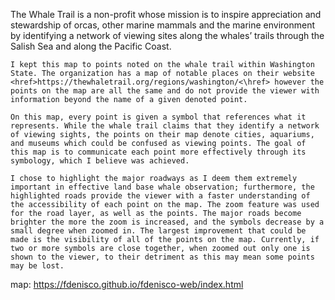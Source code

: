 The Whale Trail is a non-profit whose mission is to inspire appreciation and stewardship of orcas, other marine mammals and the marine environment by identifying a network of viewing sites along the whales’ trails through the Salish Sea and along the Pacific Coast.

	I kept this map to points noted on the whale trail within Washington State. The organization has a map of notable places on their website <href>https://thewhaletrail.org/regions/washington/<\href> however the points on the map are all the same and do not provide the viewer with information beyond the name of a given denoted point.

	On this map, every point is given a symbol that references what it represents. While the whale trail claims that they identify a network of viewing sights, the points on their map denote cities, aquariums, and museums which could be confused as viewing points. The goal of this map is to communicate each point more effectively through its symbology, which I believe was achieved. 
	
	I chose to highlight the major roadways as I deem them extremely important in effective land base whale observation; furthermore, the highlighted roads provide the viewer with a faster understanding of the accessibility of each point on the map. The zoom feature was used for the road layer, as well as the points. The major roads become brighter the more the zoom is increased, and the symbols decrease by a small degree when zoomed in. The largest improvement that could be made is the visibility of all of the points on the map. Currently, if two or more symbols are close together, when zoomed out only one is shown to the viewer, to their detriment as this may mean some points may be lost.


map: https://fdenisco.github.io/fdenisco-web/index.html

